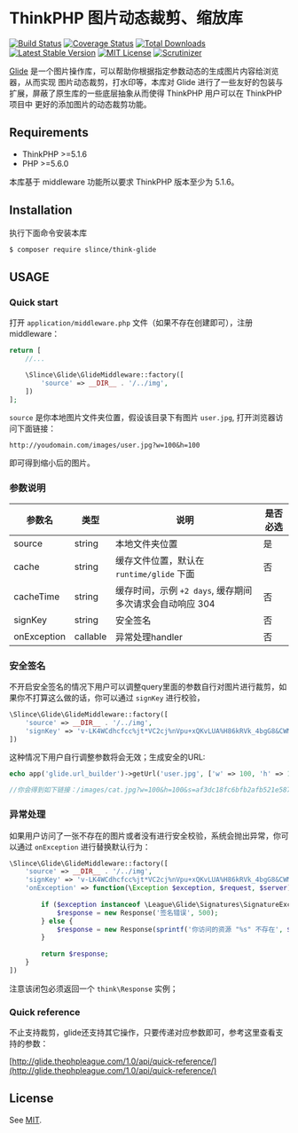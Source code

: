 # ThinkPHP 图片动态裁剪、缩放库

[![Build Status](https://img.shields.io/travis/slince/think-glide/master.svg?style=flat-square)](https://travis-ci.org/slince/think-glide) 
[![Coverage Status](https://img.shields.io/coveralls/slince/think-glide.svg?style=flat-square)](https://coveralls.io/r/slince/think-glide?branch=master) 
[![Total Downloads](https://img.shields.io/packagist/dt/slince/think-glide.svg?style=flat-square)](https://packagist.org/packages/slince/think-glide) 
[![Latest Stable Version](https://img.shields.io/packagist/v/slince/think-glide.svg?style=flat-square)](https://packagist.org/packages/slince/think-glide) 
[![MIT License](https://img.shields.io/packagist/l/slince/think-glide.svg?style=flat-square)](https://packagist.org/packages/slince/think-glide)
[![Scrutinizer](https://img.shields.io/scrutinizer/g/slince/think-glide.svg?style=flat-square)](https://scrutinizer-ci.com/g/slince/think-glide/?branch=master)

[Glide](https://github.com/thephpleague/glide) 是一个图片操作库，可以帮助你根据指定参数动态的生成图片内容给浏览器，从而实现
图片动态裁剪，打水印等，本库对 Glide 进行了一些友好的包装与扩展，屏蔽了原生库的一些底层抽象从而使得 ThinkPHP 用户可以在 ThinkPHP 项目中
更好的添加图片的动态裁剪功能。

## Requirements

* ThinkPHP >=5.1.6
* PHP >=5.6.0

本库基于 middleware 功能所以要求 ThinkPHP 版本至少为 5.1.6。

## Installation

执行下面命令安装本库

```bash
$ composer require slince/think-glide
```

## USAGE

### Quick start

打开 `application/middleware.php` 文件（如果不存在创建即可），注册 middleware：

```php
return [
    //...

    \Slince\Glide\GlideMiddleware::factory([
        'source' => __DIR__ . '/../img',
    ])
];
```
`source` 是你本地图片文件夹位置，假设该目录下有图片 `user.jpg`, 打开浏览器访问下面链接：
 
```
http://youdomain.com/images/user.jpg?w=100&h=100
```
即可得到缩小后的图片。

### 参数说明

| 参数名 | 类型 | 说明 | 是否必选 |
| --- | --- | --- | --- |
| source | string | 本地文件夹位置 | 是 |
| cache| string | 缓存文件位置，默认在 `runtime/glide` 下面| 否 |
| cacheTime| string | 缓存时间，示例 `+2 days`, 缓存期间多次请求会自动响应 304| 否 |
| signKey | string | 安全签名 | 否 | 
| onException | callable | 异常处理handler | 否 | 

### 安全签名

不开启安全签名的情况下用户可以调整query里面的参数自行对图片进行裁剪，如果你不打算这么做的话，你可以通过
`signKey` 进行校验，

```php
\Slince\Glide\GlideMiddleware::factory([
    'source' => __DIR__ . '/../img',
    'signKey' => 'v-LK4WCdhcfcc%jt*VC2cj%nVpu+xQKvLUA%H86kRVk_4bgG8&CWM#k*'
])
```

这种情况下用户自行调整参数将会无效；生成安全的URL:

```php
echo app('glide.url_builder')->getUrl('user.jpg', ['w' => 100, 'h' => 100]);

//你会得到如下链接：/images/cat.jpg?w=100&h=100&s=af3dc18fc6bfb2afb521e587c348b904
```

### 异常处理

如果用户访问了一张不存在的图片或者没有进行安全校验，系统会抛出异常，你可以通过 `onException` 进行替换默认行为：

```php
\Slince\Glide\GlideMiddleware::factory([
    'source' => __DIR__ . '/../img',
    'signKey' => 'v-LK4WCdhcfcc%jt*VC2cj%nVpu+xQKvLUA%H86kRVk_4bgG8&CWM#k*'，
    'onException' => function(\Exception $exception, $request, $server){
    
        if ($exception instanceof \League\Glide\Signatures\SignatureException) {
            $response = new Response('签名错误', 500);
        } else {
            $response = new Response(sprintf('你访问的资源 "%s" 不存在', $request->path()));
        }
        
        return $response;
    }
])
```

注意该闭包必须返回一个 `think\Response` 实例；

### Quick reference

不止支持裁剪，glide还支持其它操作，只要传递对应参数即可，参考这里查看支持的参数：

[http://glide.thephpleague.com/1.0/api/quick-reference/](http://glide.thephpleague.com/1.0/api/quick-reference/)  

## License

See [MIT](https://opensource.org/licenses/MIT).
